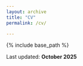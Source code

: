 ```yaml
---
layout: archive
title: "CV"
permalink: /cv/

---
```


{% include base_path %}

<p>Last updated: <b>October 2025</b></p>

<object type="application/pdf"
        data="{{ base_path }}/files/CV_Ismael_Villegas_Molina.pdf"
        width="600"
        height="700">
</object>